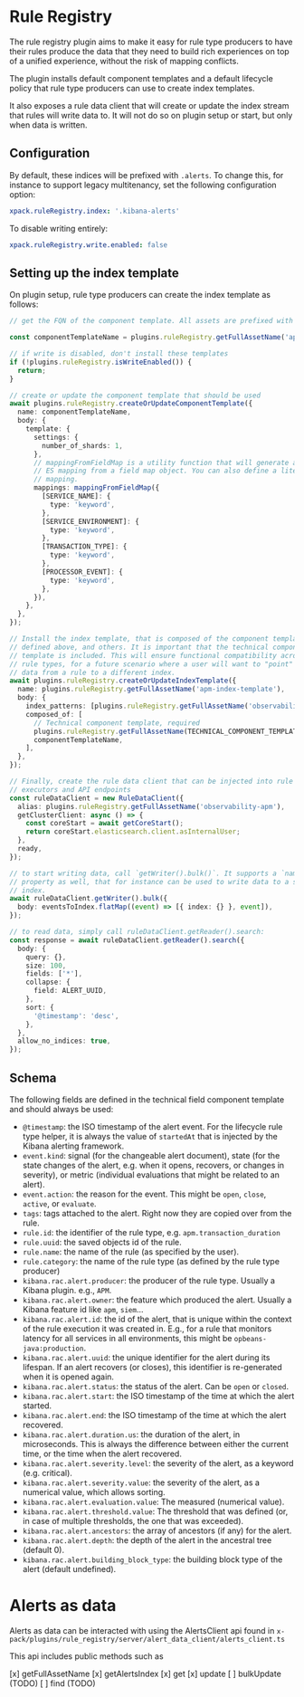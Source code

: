 # Rule Registry

The rule registry plugin aims to make it easy for rule type producers to have their rules produce the data that they need to build rich experiences on top of a unified experience, without the risk of mapping conflicts.

The plugin installs default component templates and a default lifecycle policy that rule type producers can use to create index templates.

It also exposes a rule data client that will create or update the index stream that rules will write data to. It will not do so on plugin setup or start, but only when data is written.

## Configuration

By default, these indices will be prefixed with `.alerts`. To change this, for instance to support legacy multitenancy, set the following configuration option:

```yaml
xpack.ruleRegistry.index: '.kibana-alerts'
```

To disable writing entirely:

```yaml
xpack.ruleRegistry.write.enabled: false
```

## Setting up the index template

On plugin setup, rule type producers can create the index template as follows:

```ts
// get the FQN of the component template. All assets are prefixed with the configured `index` value, which is `.alerts` by default.

const componentTemplateName = plugins.ruleRegistry.getFullAssetName('apm-mappings');

// if write is disabled, don't install these templates
if (!plugins.ruleRegistry.isWriteEnabled()) {
  return;
}

// create or update the component template that should be used
await plugins.ruleRegistry.createOrUpdateComponentTemplate({
  name: componentTemplateName,
  body: {
    template: {
      settings: {
        number_of_shards: 1,
      },
      // mappingFromFieldMap is a utility function that will generate an
      // ES mapping from a field map object. You can also define a literal
      // mapping.
      mappings: mappingFromFieldMap({
        [SERVICE_NAME]: {
          type: 'keyword',
        },
        [SERVICE_ENVIRONMENT]: {
          type: 'keyword',
        },
        [TRANSACTION_TYPE]: {
          type: 'keyword',
        },
        [PROCESSOR_EVENT]: {
          type: 'keyword',
        },
      }),
    },
  },
});

// Install the index template, that is composed of the component template
// defined above, and others. It is important that the technical component
// template is included. This will ensure functional compatibility across
// rule types, for a future scenario where a user will want to "point" the
// data from a rule to a different index.
await plugins.ruleRegistry.createOrUpdateIndexTemplate({
  name: plugins.ruleRegistry.getFullAssetName('apm-index-template'),
  body: {
    index_patterns: [plugins.ruleRegistry.getFullAssetName('observability-apm*')],
    composed_of: [
      // Technical component template, required
      plugins.ruleRegistry.getFullAssetName(TECHNICAL_COMPONENT_TEMPLATE_NAME),
      componentTemplateName,
    ],
  },
});

// Finally, create the rule data client that can be injected into rule type
// executors and API endpoints
const ruleDataClient = new RuleDataClient({
  alias: plugins.ruleRegistry.getFullAssetName('observability-apm'),
  getClusterClient: async () => {
    const coreStart = await getCoreStart();
    return coreStart.elasticsearch.client.asInternalUser;
  },
  ready,
});

// to start writing data, call `getWriter().bulk()`. It supports a `namespace`
// property as well, that for instance can be used to write data to a space-specific
// index.
await ruleDataClient.getWriter().bulk({
  body: eventsToIndex.flatMap((event) => [{ index: {} }, event]),
});

// to read data, simply call ruleDataClient.getReader().search:
const response = await ruleDataClient.getReader().search({
  body: {
    query: {},
    size: 100,
    fields: ['*'],
    collapse: {
      field: ALERT_UUID,
    },
    sort: {
      '@timestamp': 'desc',
    },
  },
  allow_no_indices: true,
});
```

## Schema

The following fields are defined in the technical field component template and should always be used:

- `@timestamp`: the ISO timestamp of the alert event. For the lifecycle rule type helper, it is always the value of `startedAt` that is injected by the Kibana alerting framework.
- `event.kind`: signal (for the changeable alert document), state (for the state changes of the alert, e.g. when it opens, recovers, or changes in severity), or metric (individual evaluations that might be related to an alert).
- `event.action`: the reason for the event. This might be `open`, `close`, `active`, or `evaluate`.
- `tags`: tags attached to the alert. Right now they are copied over from the rule.
- `rule.id`: the identifier of the rule type, e.g. `apm.transaction_duration`
- `rule.uuid`: the saved objects id of the rule.
- `rule.name`: the name of the rule (as specified by the user).
- `rule.category`: the name of the rule type (as defined by the rule type producer)
- `kibana.rac.alert.producer`: the producer of the rule type. Usually a Kibana plugin. e.g., `APM`.
- `kibana.rac.alert.owner`: the feature which produced the alert. Usually a Kibana feature id like `apm`, `siem`...
- `kibana.rac.alert.id`: the id of the alert, that is unique within the context of the rule execution it was created in. E.g., for a rule that monitors latency for all services in all environments, this might be `opbeans-java:production`.
- `kibana.rac.alert.uuid`: the unique identifier for the alert during its lifespan. If an alert recovers (or closes), this identifier is re-generated when it is opened again.
- `kibana.rac.alert.status`: the status of the alert. Can be `open` or `closed`.
- `kibana.rac.alert.start`: the ISO timestamp of the time at which the alert started.
- `kibana.rac.alert.end`: the ISO timestamp of the time at which the alert recovered.
- `kibana.rac.alert.duration.us`: the duration of the alert, in microseconds. This is always the difference between either the current time, or the time when the alert recovered.
- `kibana.rac.alert.severity.level`: the severity of the alert, as a keyword (e.g. critical).
- `kibana.rac.alert.severity.value`: the severity of the alert, as a numerical value, which allows sorting.
- `kibana.rac.alert.evaluation.value`: The measured (numerical value).
- `kibana.rac.alert.threshold.value`: The threshold that was defined (or, in case of multiple thresholds, the one that was exceeded).
- `kibana.rac.alert.ancestors`: the array of ancestors (if any) for the alert.
- `kibana.rac.alert.depth`: the depth of the alert in the ancestral tree (default 0).
- `kibana.rac.alert.building_block_type`: the building block type of the alert (default undefined).

# Alerts as data

Alerts as data can be interacted with using the AlertsClient api found in `x-pack/plugins/rule_registry/server/alert_data_client/alerts_client.ts`

This api includes public methods such as

[x] getFullAssetName
[x] getAlertsIndex
[x] get
[x] update
[ ] bulkUpdate (TODO)
[ ] find (TODO)
